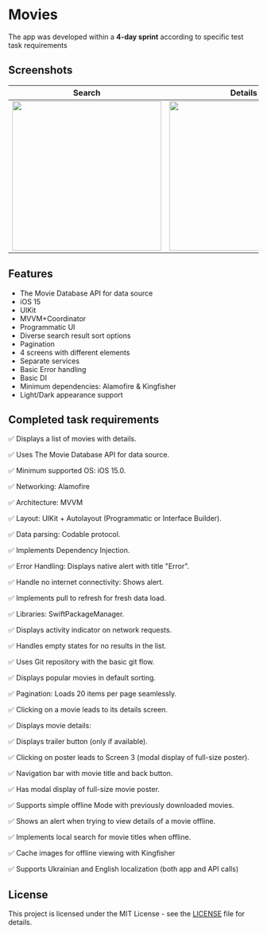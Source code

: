 # Movies

The app was developed within a **4-day sprint** according to specific test task requirements

## Screenshots

| Search | Details | Trailer |
| :----------: | :---------: | :---------: |
<img src = "https://github.com/beaveancodes/Movies/assets/147705874/06d5c65f-e259-46f7-81e2-eb3d8b5e8992" width=300> |<img src="https://github.com/beaveancodes/Movies/assets/147705874/b8e55e6c-1b25-4ace-8a78-0585d5dc95ec"  width=300> |<img src="https://github.com/beaveancodes/Movies/assets/147705874/0350ee37-4207-43aa-a552-d1ce456c1a2a"  width=300> |


## Features

* The Movie Database API for data source
* iOS 15
* UIKit
* MVVM+Coordinator
* Programmatic UI
* Diverse search result sort options
* Pagination
* 4 screens with different elements
* Separate services
* Basic Error handling
* Basic DI
* Minimum dependencies: Alamofire & Kingfisher
* Light/Dark appearance support

## Completed task requirements

✅ Displays a list of movies with details.

✅ Uses The Movie Database API for data source.

✅ Minimum supported OS: iOS 15.0.

✅ Networking: Alamofire

✅ Architecture: MVVM

✅ Layout: UIKit + Autolayout (Programmatic or Interface Builder).

✅ Data parsing: Codable protocol.

✅ Implements Dependency Injection.

✅ Error Handling: Displays native alert with title "Error".

✅ Handle no internet connectivity: Shows alert.

✅ Implements pull to refresh for fresh data load.

✅ Libraries: SwiftPackageManager.

✅ Displays activity indicator on network requests.

✅ Handles empty states for no results in the list.

✅ Uses Git repository with the basic git flow.

✅ Displays popular movies in default sorting.

✅ Pagination: Loads 20 items per page seamlessly.

✅ Clicking on a movie leads to its details screen.

✅ Displays movie details:

✅ Displays trailer button (only if available).

✅ Clicking on poster leads to Screen 3 (modal display of full-size poster).

✅ Navigation bar with movie title and back button.

✅ Has modal display of full-size movie poster.

✅ Supports simple offline Mode with previously downloaded movies.

✅ Shows an alert when trying to view details of a movie offline.

✅ Implements local search for movie titles when offline.

✅ Cache images for offline viewing with Kingfisher

✅ Supports Ukrainian and English localization (both app and API calls)

## License

This project is licensed under the MIT License - see the [LICENSE](LICENSE) file for details.
